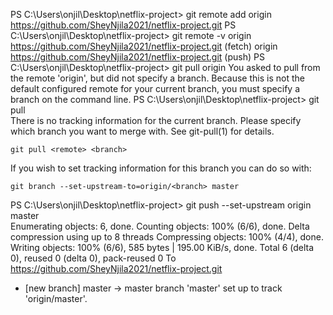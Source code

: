 PS C:\Users\onjil\Desktop\netflix-project> git remote add origin https://github.com/SheyNjila2021/netflix-project.git
PS C:\Users\onjil\Desktop\netflix-project> git remote -v
origin  https://github.com/SheyNjila2021/netflix-project.git (fetch)
origin  https://github.com/SheyNjila2021/netflix-project.git (push)
PS C:\Users\onjil\Desktop\netflix-project> git pull origin 
You asked to pull from the remote 'origin', but did not specify
a branch. Because this is not the default configured remote
for your current branch, you must specify a branch on the command line.
PS C:\Users\onjil\Desktop\netflix-project> git pull        
There is no tracking information for the current branch.
Please specify which branch you want to merge with.
See git-pull(1) for details.

    git pull <remote> <branch>

If you wish to set tracking information for this branch you can do so with:

    git branch --set-upstream-to=origin/<branch> master


PS C:\Users\onjil\Desktop\netflix-project> git push --set-upstream origin master  
Enumerating objects: 6, done.
Counting objects: 100% (6/6), done.
Delta compression using up to 8 threads
Compressing objects: 100% (4/4), done.
Writing objects: 100% (6/6), 585 bytes | 195.00 KiB/s, done.
Total 6 (delta 0), reused 0 (delta 0), pack-reused 0
To https://github.com/SheyNjila2021/netflix-project.git
 * [new branch]      master -> master
branch 'master' set up to track 'origin/master'.